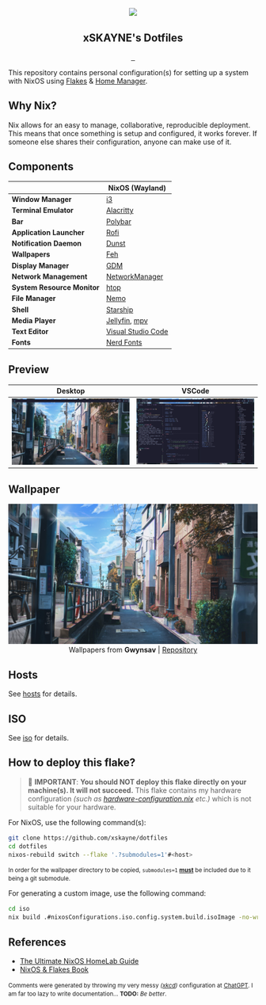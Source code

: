 <p align="center">
	<img src="https://avatars.githubusercontent.com/u/153896521?v=4" height="128" />
</p>

<h2 align="center">xSKAYNE's Dotfiles</h2>

<p align="center">
	<a href="">
		<img alt="" src="https://img.shields.io/github/stars/xskayne/dotfiles?style=for-the-badge&logo=starship&color=C9CBFF&logoColor=D9E0EE&labelColor=302D41" />
	</a>
	<a href="">
		<img alt="" src="https://img.shields.io/badge/NixOS-24.11-info?style=for-the-badge&logo=nixos&color=F2CDCD&logoColor=D9E0EE&labelColor=302D41" />
	</a>
	<a href="">
		<img alt="" src="https://img.shields.io/badge/Nix%20Flakes-Learning-DDB6F2?style=for-the-badge&logo=nixos&logoColor=D9E0EE&labelColor=302D41" />
	</a>
</p>

This repository contains personal configuration(s) for setting up a system with NixOS using [Flakes](https://nixos.wiki/wiki/Flakes) & [Home Manager](https://nix-community.github.io/home-manager/).

## Why Nix?

Nix allows for an easy to manage, collaborative, reproducible deployment. This means that once something is setup and configured, it works forever. If someone else shares their configuration, anyone can make use of it.

## Components

|                             | **NixOS (Wayland)**                                                                        |
| --------------------------- | ------------------------------------------------------------------------------------------ |
| **Window Manager**          | [i3](https://github.com/i3/i3)                                                             |
| **Terminal Emulator**       | [Alacritty](https://github.com/alacritty/alacritty)                                        |
| **Bar**                     | [Polybar](https://github.com/polybar/polybar)                                              |
| **Application Launcher**    | [Rofi](https://github.com/davatorium/rofi)                                                 |
| **Notification Daemon**     | [Dunst](https://github.com/dunst-project/dunst)                                            |
| **Wallpapers**              | [Feh](https://github.com/derf/feh)                                                         |
| **Display Manager**         | [GDM](https://wiki.archlinux.org/title/GDM)                                                |
| **Network Management**      | [NetworkManager](https://wiki.gnome.org/Projects/NetworkManager)                           |
| **System Resource Monitor** | [htop](https://github.com/htop-dev/htop)                                                   |
| **File Manager**            | [Nemo](https://github.com/linuxmint/nemo)                                                  |
| **Shell**                   | [Starship](https://github.com/starship/starship)                                           |
| **Media Player**            | [Jellyfin](https://github.com/jellyfin/jellyfin), [mpv](https://github.com/mpv-player/mpv) |
| **Text Editor**             | [Visual Studio Code](https://github.com/microsoft/vscode)                                  |
| **Fonts**                   | [Nerd Fonts](https://github.com/ryanoasis/nerd-fonts)                                      |

## Preview

| Desktop                               | VSCode                              |
| ------------------------------------- | ----------------------------------- |
| ![desktop.png](../assets/desktop.png) | ![vscode.png](../assets/vscode.png) |

## Wallpaper

<p align="center">
	<img src="https://raw.githubusercontent.com/Gwynsav/walls/refs/heads/master/anime/Cityscape.jpg" />
    Wallpapers from <strong>Gwynsav</strong> | <a href="https://github.com/Gwynsav/walls">Repository</a>
</p>

## Hosts

See [hosts](../hosts) for details.

## ISO

See [iso](../iso) for details.

## How to deploy this flake?

> 🚨 **IMPORTANT**: **You should NOT deploy this flake directly on your machine(s). It will not succeed.** This flake contains my hardware configuration _(such as [hardware-configuration.nix](../hosts/ranni/hardware-configuration.nix) etc.)_ which is not suitable for your hardware.

For NixOS, use the following command(s):

```bash
git clone https://github.com/xskayne/dotfiles
cd dotfiles
nixos-rebuild switch --flake '.?submodules=1'#<host>
```

<small>In order for the wallpaper directory to be copied, `submodules=1` <u><strong>must</strong></u> be included due to it being a git submodule.</small>

For generating a custom image, use the following command:

```bash
cd iso
nix build .#nixosConfigurations.iso.config.system.build.isoImage -no-write-lock-file
```

## References

- [The Ultimate NixOS HomeLab Guide](https://jasperclarke.com/blog/nixos-homelab-the-install#setup-and-partitioning)
- [NixOS & Flakes Book](https://nixos-and-flakes.thiscute.world)

<small>Comments were generated by throwing my very messy <i>([xkcd](https://xkcd.com/1513/))</i> configuration at [ChatGPT](https://chatgpt.com/). I am far too lazy to write documentation... <strong>TODO:</strong> <i>Be better</i>.</small>
